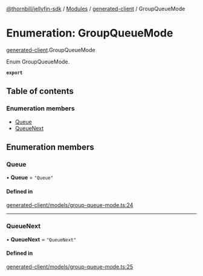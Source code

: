 [@thornbill/jellyfin-sdk](../README.md) / [Modules](../modules.md) / [generated-client](../modules/generated_client.md) / GroupQueueMode

# Enumeration: GroupQueueMode

[generated-client](../modules/generated_client.md).GroupQueueMode

Enum GroupQueueMode.

**`export`**

## Table of contents

### Enumeration members

- [Queue](generated_client.GroupQueueMode.md#queue)
- [QueueNext](generated_client.GroupQueueMode.md#queuenext)

## Enumeration members

### Queue

• **Queue** = `"Queue"`

#### Defined in

[generated-client/models/group-queue-mode.ts:24](https://github.com/thornbill/jellyfin-sdk-typescript/blob/029620a/src/generated-client/models/group-queue-mode.ts#L24)

___

### QueueNext

• **QueueNext** = `"QueueNext"`

#### Defined in

[generated-client/models/group-queue-mode.ts:25](https://github.com/thornbill/jellyfin-sdk-typescript/blob/029620a/src/generated-client/models/group-queue-mode.ts#L25)
